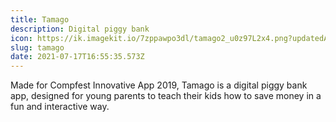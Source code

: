 ```yaml
---
title: Tamago
description: Digital piggy bank
icon: https://ik.imagekit.io/7zppawpo3dl/tamago2_u0z97L2x4.png?updatedAt=1627146899617
slug: tamago
date: 2021-07-17T16:55:35.573Z
---
```

Made for Compfest Innovative App 2019, Tamago is a digital piggy bank app, designed for young parents to teach their kids how to save money in a fun and interactive way.
